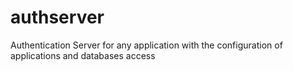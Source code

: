 # authserver
Authentication Server for any application with the configuration of applications and databases access
